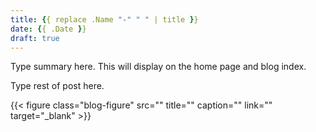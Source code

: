 ```yaml
---
title: {{ replace .Name "-" " " | title }}
date: {{ .Date }}
draft: true
---
```

Type summary here. This will display on the home page and blog index.
<!--more-->

Type rest of post here.

{{< figure class="blog-figure"
  src=""
  title=""
  caption=""
  link=""
  target="_blank" >}}
